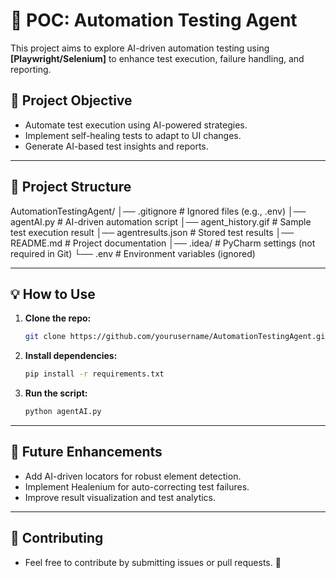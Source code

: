 # 🧠 POC: Automation Testing Agent

This project aims to explore AI-driven automation testing using **[Playwright/Selenium]** to enhance test execution, failure handling, and reporting.

## 🚀 Project Objective
- Automate test execution using AI-powered strategies.
- Implement self-healing tests to adapt to UI changes.
- Generate AI-based test insights and reports.

---

## 📁 Project Structure
AutomationTestingAgent/
│── .gitignore               # Ignored files (e.g., .env)
│── agentAI.py               # AI-driven automation script
│── agent_history.gif        # Sample test execution result
│── agentresults.json        # Stored test results
│── README.md                # Project documentation
│── .idea/                   # PyCharm settings (not required in Git)
└── .env                     # Environment variables (ignored)

---

## 💡 How to Use

1. **Clone the repo:**
   ```bash
   git clone https://github.com/yourusername/AutomationTestingAgent.git
   
2. **Install dependencies:**
   ```bash
   pip install -r requirements.txt

2. **Run the script:**
   ```bash
   python agentAI.py

---

## 📌 Future Enhancements
- Add AI-driven locators for robust element detection.
- Implement Healenium for auto-correcting test failures.
- Improve result visualization and test analytics.

---

## 🤝 Contributing
- Feel free to contribute by submitting issues or pull requests. 🚀



